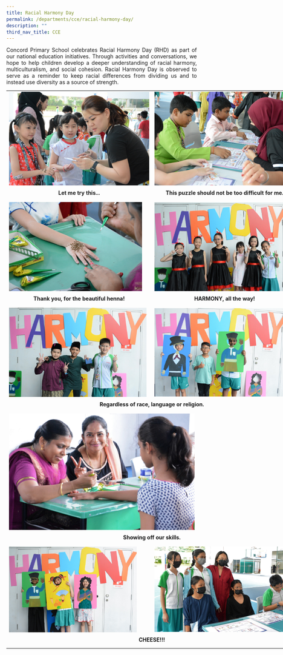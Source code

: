 ```yaml
---
title: Racial Harmony Day
permalink: /departments/cce/racial-harmony-day/
description: ""
third_nav_title: CCE
---
```

<p style="text-align:justify">Concord Primary School celebrates Racial Harmony Day (RHD) as part of our national education initiatives. Through activities and conversations, we hope to help children develop a deeper understanding of racial harmony, multiculturalism, and social cohesion. Racial Harmony Day is observed to serve as a reminder to keep racial differences from dividing us and to instead use diversity as a source of strength.</p>

<table style="width: 770px">
<colgroup>
<col style="width: 385px">
<col style="width: 385px">
</colgroup>
<tbody>
<tr>
 <td style="border-color:transparent"><img src="/images/racialharmony01.jpg"></td>
<td style="border-color:transparent"><img src="/images/racialharmony02.jpg" style="width:100%"></td>
</tr>
<tr>
<th style="text-align: center; border-color:transparent">Let me try this...</th>
<th style="text-align: center; border-color:transparent">This puzzle should not be too difficult for me.</th>
</tr>
<tr><td style="border-color:transparent"></td></tr>
<tr><td style="border-color:transparent"></td></tr>
<tr>
<td style="border-color:transparent"><img src="/images/racialharmony03.jpg" style="width:95%"></td>
<td style="border-color:transparent"><img src="/images/racialharmony04.jpg" style="width:95%"></td>
</tr>
<tr>
<th style="text-align: center; border-color:transparent">Thank you, for the beautiful henna!</th>
<th style="text-align: center; border-color:transparent">HARMONY, all the way!</th>
</tr>
<tr><td style="border-color:transparent"></td></tr>
<tr><td style="border-color:transparent"></td></tr>
<tr>
<td style="border-color:transparent"><img src="/images/racialharmony05.jpg" style="width:98%"></td>
<td style="border-color:transparent"><img src="/images/racialharmony06.jpg" style="width:95%"></td>
</tr>
<tr>
<th style="text-align: center; border-color:transparent" colspan="2">Regardless of race, language or religion.</th>
</tr>
<tr><td style="border-color:transparent"></td></tr>
<tr><td style="border-color:transparent"></td></tr>
<tr>
<td style="border-color:transparent" colspan="2"><img src="/images/racialharmony07.jpg" style="width:65%"></td>
</tr><tr>
<th style="text-align: center; border-color:transparent" colspan="2">Showing off our skills.</th>
</tr>
<tr><td style="border-color:transparent"></td></tr>
<tr><td style="border-color:transparent"></td></tr>
<tr>
<td style="border-color:transparent"><img src="/images/racialharmony08.jpg" style="width:91%"></td>
<td style="border-color:transparent"><img src="/images/racialharmony09.jpg"></td>
</tr>
<tr>
<th style="text-align: center; border-color:transparent" colspan="2">CHEESE!!!</th>
</tr>
<tr><td style="border-color:transparent"></td></tr>
<tr><td style="border-color:transparent"></td></tr>
</tbody>
</table>